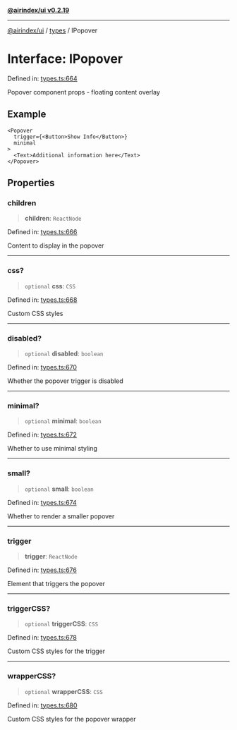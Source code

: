 [**@airindex/ui v0.2.19**](../../README.md)

***

[@airindex/ui](../../README.md) / [types](../README.md) / IPopover

# Interface: IPopover

Defined in: [types.ts:664](https://github.com/airindex-app/ui/blob/main/src/types.ts#L664)

Popover component props - floating content overlay

## Example

```tsx
<Popover
  trigger={<Button>Show Info</Button>}
  minimal
>
  <Text>Additional information here</Text>
</Popover>
```

## Properties

### children

> **children**: `ReactNode`

Defined in: [types.ts:666](https://github.com/airindex-app/ui/blob/main/src/types.ts#L666)

Content to display in the popover

***

### css?

> `optional` **css**: `CSS`

Defined in: [types.ts:668](https://github.com/airindex-app/ui/blob/main/src/types.ts#L668)

Custom CSS styles

***

### disabled?

> `optional` **disabled**: `boolean`

Defined in: [types.ts:670](https://github.com/airindex-app/ui/blob/main/src/types.ts#L670)

Whether the popover trigger is disabled

***

### minimal?

> `optional` **minimal**: `boolean`

Defined in: [types.ts:672](https://github.com/airindex-app/ui/blob/main/src/types.ts#L672)

Whether to use minimal styling

***

### small?

> `optional` **small**: `boolean`

Defined in: [types.ts:674](https://github.com/airindex-app/ui/blob/main/src/types.ts#L674)

Whether to render a smaller popover

***

### trigger

> **trigger**: `ReactNode`

Defined in: [types.ts:676](https://github.com/airindex-app/ui/blob/main/src/types.ts#L676)

Element that triggers the popover

***

### triggerCSS?

> `optional` **triggerCSS**: `CSS`

Defined in: [types.ts:678](https://github.com/airindex-app/ui/blob/main/src/types.ts#L678)

Custom CSS styles for the trigger

***

### wrapperCSS?

> `optional` **wrapperCSS**: `CSS`

Defined in: [types.ts:680](https://github.com/airindex-app/ui/blob/main/src/types.ts#L680)

Custom CSS styles for the popover wrapper
